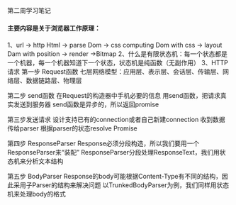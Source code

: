 第二周学习笔记
#### 主要内容是关于浏览器工作原理：
1、url  -> http
Html -> parse
Dom -> css computing
Dom with css -> layout
Dam with position -> render
->Bitmap
2、什么是有限状态机：每一个状态都是一个机器，每一个机器知道下一个状态，状态机是纯函数（无副作用）
3、HTTP请求
第一步 Request函数
七层网络模型：应用层、表示层、会话层、传输层、网络层、数据链路层、物理层

第二步 send函数
  在Request的构造器中手机必要的信息
  用send函数，把请求真实发送到服务器
  send函数是异步的，所以返回promise

第三步发送请求
    设计支持已有的connection或者自己新建connection
    收到数据传给parser
    根据parser的状态resolve Promise

第四步 ResponseParser
    Response必须分段构造，所以我们要用一个ResponseParser来“装配”
    ResponseParser分段处理ResponseText，我们用状态机来分析文本结构

第五步 BodyParser
    Response的body可能根据Content-Type有不同的结构，因此采用子Parser的结构来解决问题
    以TrunkedBodyParser为例，我们同样用状态机来处理body的格式